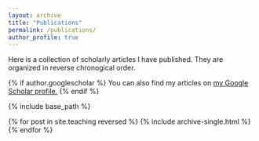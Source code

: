 ```yaml
---
layout: archive
title: "Publications"
permalink: /publications/
author_profile: true
---
```

Here is a collection of scholarly articles I have published. They are organized in reverse chronogical order. 

{% if author.googlescholar %}
  You can also find my articles on <u><a href="{{author.googlescholar}}">my Google Scholar profile</a>.</u>
{% endif %}

{% include base_path %}

{% for post in site.teaching reversed %}
  {% include archive-single.html %}
{% endfor %}

